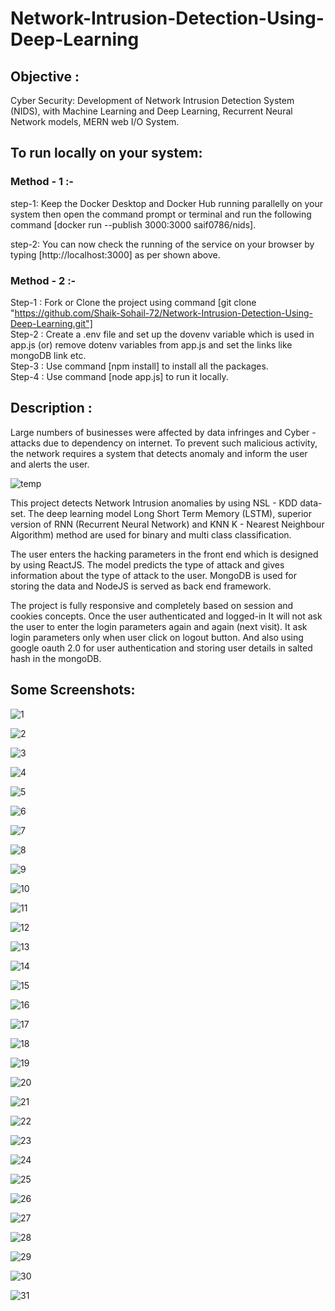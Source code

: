 # Network-Intrusion-Detection-Using-Deep-Learning
## Objective : 
Cyber Security: Development of Network Intrusion Detection System (NIDS),   with Machine Learning and Deep Learning, Recurrent Neural Network models, MERN web I/O System.
## To run locally on your system:
### Method - 1 :-
step-1: Keep the Docker Desktop and Docker Hub running parallelly on your system then open the command prompt or terminal and run the following command [docker run --publish 3000:3000 saif0786/nids].

step-2: You can now check the running of the service on your browser by typing [http://localhost:3000] as per shown above.

### Method - 2 :-
Step-1 : Fork or Clone the project using command [git clone "https://github.com/Shaik-Sohail-72/Network-Intrusion-Detection-Using-Deep-Learning.git"]   
Step-2 : Create a .env file and set up the dovenv variable which is used in app.js (or) remove dotenv variables from app.js and set the links like mongoDB link etc.            
Step-3 : Use command [npm install] to install all the packages.                                                                                                          
Step-4 : Use command [node app.js] to run it locally.
## Description : 
Large numbers of businesses were affected by data infringes and Cyber -attacks due to dependency on internet. To prevent such malicious activity, the network requires a system that detects anomaly and inform the user and alerts the user. 

![temp](https://user-images.githubusercontent.com/106341416/189742718-d621c3ad-ed1d-4b7b-b39a-f41d8fd0bc95.png)

This project detects Network Intrusion anomalies by using NSL - KDD data-set. The deep learning model Long Short Term Memory (LSTM), superior version of RNN (Recurrent Neural Network) and KNN K - Nearest Neighbour Algorithm) method are used for binary and multi class classification. 

The user enters the hacking parameters in the front end which is designed by using ReactJS. The model predicts the type of attack and gives information about the type of attack to the user. MongoDB is used for storing the data and NodeJS is served as back end framework.

The project is fully responsive and completely based on session and cookies concepts. Once the user authenticated and logged-in It will not ask the user to enter the login parameters again and again (next visit). It ask login parameters only when user click on logout button. And also using google oauth 2.0 for user authentication and storing user details in salted hash in the mongoDB.
## Some Screenshots: 
![1](https://user-images.githubusercontent.com/106341416/209460151-2bc95890-473f-4ea3-bfa6-9da18b999ec0.png)

![2](https://user-images.githubusercontent.com/106341416/209460155-79f687af-f460-47bd-9c4c-86f396c62a14.png)

![3](https://user-images.githubusercontent.com/106341416/209460159-d50a652f-7210-4ab4-9051-ae7545081214.png)

![4](https://user-images.githubusercontent.com/106341416/209460162-d7029768-945f-4123-b0a0-79c4111b9a72.png)

![5](https://user-images.githubusercontent.com/106341416/209460165-67d44819-d51e-4b28-9575-f8cf71e048ea.png)

![6](https://user-images.githubusercontent.com/106341416/209460186-368aa0a1-cb24-4055-8dcf-8c56550e2921.png)

![7](https://user-images.githubusercontent.com/106341416/209460190-6973ebff-6f33-41f5-aa3f-f402f1f5fa4e.png)

![8](https://user-images.githubusercontent.com/106341416/209460192-72023074-7b62-44ca-b7f4-d099208da448.png)

![9](https://user-images.githubusercontent.com/106341416/209460197-cc7e6285-7387-4796-b43c-5583b7939f35.png)

![10](https://user-images.githubusercontent.com/106341416/209460199-c43f6b7e-6ebf-4004-96e9-b0c62a213061.png)

![11](https://user-images.githubusercontent.com/106341416/209460203-b624bf33-fd4f-41ee-b52c-f23d6faca0f9.png)

![12](https://user-images.githubusercontent.com/106341416/209460206-95aadf0b-f258-482f-a3e3-619cf4765b4c.png)

![13](https://user-images.githubusercontent.com/106341416/209460209-a692bb3b-1af6-48db-a501-e602879f7d25.png)

![14](https://user-images.githubusercontent.com/106341416/209460212-48feb825-b226-4d6d-9299-d9c2e082112a.png)

![15](https://user-images.githubusercontent.com/106341416/209460216-85007a3c-2677-4077-bb68-ff3827ff7a62.png)

![16](https://user-images.githubusercontent.com/106341416/209460221-e3d3c68b-44e4-4570-8342-17cb75732306.png)

![17](https://user-images.githubusercontent.com/106341416/209460224-996a3db5-6c30-4ca2-bc59-56eee6f867c0.png)

![18](https://user-images.githubusercontent.com/106341416/209460227-552bb0da-b900-486c-807c-8aa2241aa491.png)

![19](https://user-images.githubusercontent.com/106341416/209460230-d301cf98-c40f-439a-848a-9655084b3c17.png)

![20](https://user-images.githubusercontent.com/106341416/209460233-01e4ac22-3728-4870-afb4-356efb52e8c7.png)

![21](https://user-images.githubusercontent.com/106341416/209460237-c9a77395-8b7e-47ac-a829-955d9cb5a44c.png)

![22](https://user-images.githubusercontent.com/106341416/209460239-ecc44806-b731-4676-a68b-cd9f0b064e95.png)

![23](https://user-images.githubusercontent.com/106341416/209460242-a8306b45-6a88-4941-8433-645caeaa00df.png)

![24](https://user-images.githubusercontent.com/106341416/209460245-bcf656a8-407a-4618-9a93-a301a23a2707.png)

![25](https://user-images.githubusercontent.com/106341416/209460250-b93aacdc-4d00-4dd6-95c7-3e341494a112.png)

![26](https://user-images.githubusercontent.com/106341416/209460255-bdb1e83a-0c4a-4f89-9364-2ca1d73566f4.png)

![27](https://user-images.githubusercontent.com/106341416/209460257-473788b1-918f-4685-9588-923686ce6e39.png)

![28](https://user-images.githubusercontent.com/106341416/209460259-b614d2d4-9ea8-4a7e-bd74-835946b53a3f.png)

![29](https://user-images.githubusercontent.com/106341416/209460261-241274e1-348c-40f6-8d6c-75489a501758.png)

![30](https://user-images.githubusercontent.com/106341416/209460264-ecf8c655-c48b-47ee-bdc0-824f27fc8d5d.png)

![31](https://user-images.githubusercontent.com/106341416/209460266-01fcd78d-730b-4dd8-aa7a-05ec823f1bdc.png)
